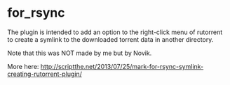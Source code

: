 for_rsync
=========

The plugin is intended to add an option to the right-click menu of rutorrent to create a symlink to the downloaded torrent data in another directory.

Note that this was NOT made by me but by Novik.

More here: http://scriptthe.net/2013/07/25/mark-for-rsync-symlink-creating-rutorrent-plugin/
